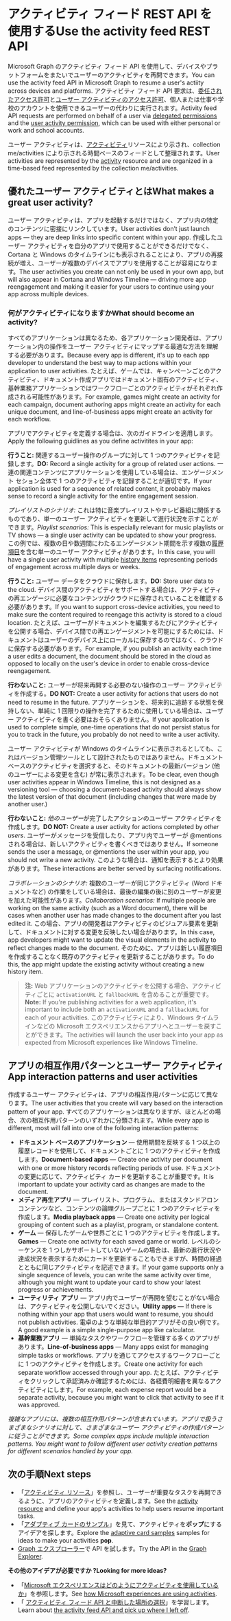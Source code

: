 # <a name="use-the-activity-feed-rest-api"></a><span data-ttu-id="cf46d-101">アクティビティ フィード REST API を使用する</span><span class="sxs-lookup"><span data-stu-id="cf46d-101">Use the activity feed REST API</span></span>

<span data-ttu-id="cf46d-102">Microsoft Graph のアクティビティ フィード API を使用して、デバイスやプラットフォームをまたいでユーザーのアクティビティを再開できます。</span><span class="sxs-lookup"><span data-stu-id="cf46d-102">You can use the activity feed API in Microsoft Graph to resume a user's actiity across devices and platforms.</span></span> <span data-ttu-id="cf46d-103">アクティビティ フィード API 要求は、[委任されたアクセス許可](../../../concepts/permissions_reference.md#delegated-permissions-application-permissions-and-effective-permissions)と[ユーザー アクティビティのアクセス許可](../../../concepts/permissions_reference.md)、個人または仕事や学校のアカウントを使用できるユーザーの代わりに実行されます。</span><span class="sxs-lookup"><span data-stu-id="cf46d-103">Activity feed API requests are performed on behalf of a user via [delegated permissions](../../../concepts/permissions_reference.md#delegated-permissions-application-permissions-and-effective-permissions) and the [user activity permission](../../../concepts/permissions_reference.md), which can be used with either personal or work and school accounts.</span></span> 

<span data-ttu-id="cf46d-104">ユーザー アクティビティは、[アクティビティ](https://developer.microsoft.com/en-us/graph/docs/api-reference/v1.0/resources/projectrome_activity)リソースにより示され、collection me/activities により示される時間ベースのフィードとして整理されます。</span><span class="sxs-lookup"><span data-stu-id="cf46d-104">User activities are represented by the [activity](https://developer.microsoft.com/en-us/graph/docs/api-reference/v1.0/resources/projectrome_activity) resource and are organized in a time-based feed represented by the collection me/activities.</span></span> 
<!-- Add missing content.
Each activity represents a unique... 
-->
## <a name="what-makes-a-great-user-activity"></a><span data-ttu-id="cf46d-105">優れたユーザー アクティビティとは</span><span class="sxs-lookup"><span data-stu-id="cf46d-105">What makes a great user activity?</span></span>

<span data-ttu-id="cf46d-106">ユーザー アクティビティは、アプリを起動するだけではなく、アプリ内の特定のコンテンツに密接にリンクしています。</span><span class="sxs-lookup"><span data-stu-id="cf46d-106">User activities don’t just launch apps — they are deep links into specific content within your app.</span></span> <span data-ttu-id="cf46d-107">作成したユーザー アクティビティを自分のアプリで使用することができるだけでなく、Cortana と Windows のタイムラインにも表示されることにより、アプリの再接続が増え、ユーザーが複数のデバイスでアプリを使用することが容易になります。</span><span class="sxs-lookup"><span data-stu-id="cf46d-107">The user activities you create can not only be used in your own app, but will also appear in Cortana and Windows Timeline — driving more app reengagement and making it easier for your users to continue using your app across multiple devices.</span></span>  

### <a name="what-should-become-an-activity"></a><span data-ttu-id="cf46d-108">何がアクティビティになりますか</span><span class="sxs-lookup"><span data-stu-id="cf46d-108">What should become an activity?</span></span> 

<span data-ttu-id="cf46d-109">すべてのアプリケーションは異なるため、各アプリケーション開発者は、アプリケーション内の操作をユーザー アクティビティにマップする最適な方法を理解する必要があります。</span><span class="sxs-lookup"><span data-stu-id="cf46d-109">Because every app is different, it's up to each app developer to understand the best way to map actions within your application to user activities.</span></span> <span data-ttu-id="cf46d-110">たとえば、ゲームでは、キャンペーンごとのアクティビティ、ドキュメント作成アプリではドキュメント固有のアクティビティ、基幹業務アプリケーションではワークフローごとのアクティビティがそれぞれ作成される可能性があります。</span><span class="sxs-lookup"><span data-stu-id="cf46d-110">For example, games might create an activity for each campaign, document authoring apps might create an activity for each unique document, and line-of-business apps might create an activity for each workflow.</span></span> 

<span data-ttu-id="cf46d-111">アプリでアクティビティを定義する場合は、次のガイドラインを適用します。</span><span class="sxs-lookup"><span data-stu-id="cf46d-111">Apply the following guidlines as you define activitites in your app:</span></span>

<span data-ttu-id="cf46d-112">**行うこと:** 関連するユーザー操作のグループに対して 1 つのアクティビティを記録します。</span><span class="sxs-lookup"><span data-stu-id="cf46d-112">**DO:** Record a single activity for a group of related user actions.</span></span> <span data-ttu-id="cf46d-113">一連の関連コンテンツにアプリケーションを使用している場合は、エンゲージメント セション全体で  1 つのアクティビティを記録することが適切です。</span><span class="sxs-lookup"><span data-stu-id="cf46d-113">If your application is used for a sequence of related content, it probably makes sense to record a single activity for the entire engagement session.</span></span>  

<span data-ttu-id="cf46d-114">*プレイリストのシナリオ:* これは特に音楽プレイリストやテレビ番組に関係するものであり、単一のユーザー アクティビティを更新して進行状況を示すことができます。</span><span class="sxs-lookup"><span data-stu-id="cf46d-114">*Playlist scenarios:* This is especially relevant for music playlists or TV shows — a single user activity can be updated to show your progress.</span></span> <span data-ttu-id="cf46d-115">この例では、複数の日や数週間にわたるエンゲージメント期間を示す複数の[履歴項目](https://developer.microsoft.com/en-us/graph/docs/api-reference/v1.0/resources/projectrome_historyitem)を含む単一のユーザー アクティビティがあります。</span><span class="sxs-lookup"><span data-stu-id="cf46d-115">In this case, you will have a single user activity with multiple [history items](https://developer.microsoft.com/en-us/graph/docs/api-reference/v1.0/resources/projectrome_historyitem) representing periods of engagement across multiple days or weeks.</span></span>  

<span data-ttu-id="cf46d-116">**行うこと:** ユーザー データをクラウドに保存します。</span><span class="sxs-lookup"><span data-stu-id="cf46d-116">**DO:** Store user data to the cloud.</span></span> <span data-ttu-id="cf46d-117">デバイス間のアクティビティをサポートする場合は、アクティビティの再エンゲージに必要なコンテンツがクラウドに保存されていることを確認する必要があります。</span><span class="sxs-lookup"><span data-stu-id="cf46d-117">If you want to support cross-device activities, you need to make sure the content required to reengage this activity is stored to a cloud location.</span></span> <span data-ttu-id="cf46d-118">たとえば、ユーザーがドキュメントを編集するたびにアクティビティを公開する場合、デバイス間での再エンゲージメントを可能にするためには、ドキュメントはユーザーのデバイス上にローカルに保存するのではなく、クラウドに保存する必要があります。</span><span class="sxs-lookup"><span data-stu-id="cf46d-118">For example, if you publish an activity each time a user edits a document, the document should be stored in the cloud as opposed to locally on the user's device in order to enable cross-device reengagement.</span></span>  

<span data-ttu-id="cf46d-119">**行わないこと:** ユーザーが将来再開する必要のない操作のユーザー アクティビティを作成する。</span><span class="sxs-lookup"><span data-stu-id="cf46d-119">**DO NOT:** Create a user activity for actions that users do not need to resume in the future.</span></span> <span data-ttu-id="cf46d-120">アプリケーションを、将来的に追跡する状態を保持しない、単純に 1 回限りの操作を完了するために使用している場合は、ユーザー アクティビティを書く必要はおそらくありません。</span><span class="sxs-lookup"><span data-stu-id="cf46d-120">If your application is used to complete simple, one-time operations that do not persist status for you to track in the future, you probably do not need to write a user activity.</span></span> 

<span data-ttu-id="cf46d-121">ユーザー アクティビティが Windows のタイムラインに表示されるとしても、これはバージョン管理ツールとして設計されたものではありません。ドキュメント ベースのアクティビティを選択すると、そのドキュメントの最新バージョン (他のユーザーによる変更を含む) が常に表示されます。</span><span class="sxs-lookup"><span data-stu-id="cf46d-121">To be clear, even though user activities appear in Windows Timeline, this is not designed as a versioning tool — choosing a document-based activity should always show the latest version of that document (including changes that were made by another user.)</span></span>

<span data-ttu-id="cf46d-122">**行わないこと:** *他のユーザー*が完了したアクションのユーザー アクティビティを作成します。</span><span class="sxs-lookup"><span data-stu-id="cf46d-122">**DO NOT:** Create a user activity for actions completed by *other users*.</span></span> <span data-ttu-id="cf46d-123">ユーザーがメッセージを受信したり、アプリ内でユーザーが @mentions される場合は、新しいアクティビティを書くべきではありません。</span><span class="sxs-lookup"><span data-stu-id="cf46d-123">If someone sends the user a message, or @mentions the user within your app, you should not write a new activity.</span></span> <span data-ttu-id="cf46d-124">このような場合は、通知を表示するとより効果があります。</span><span class="sxs-lookup"><span data-stu-id="cf46d-124">These interactions are better served by surfacing notifications.</span></span>  

<span data-ttu-id="cf46d-125">*コラボレーションのシナリオ:* 複数のユーザーが同じアクティビティ (Word ドキュメントなど) の作業をしている場合は、最後の編集の後に別のユーザーが変更を加えた可能性があります。</span><span class="sxs-lookup"><span data-stu-id="cf46d-125">*Collaboration scenarios:* If multiple people are working on the same activity (such as a Word document), there will be cases when another user has made changes to the document after you last edited it.</span></span> <span data-ttu-id="cf46d-126">この場合、アプリの開発者はアクティビティのビジュアル要素を更新して、ドキュメントに対する変更を反映したい場合があります。</span><span class="sxs-lookup"><span data-stu-id="cf46d-126">In this case, app developers might want to update the visual elements in the activity to reflect changes made to the document.</span></span> <span data-ttu-id="cf46d-127">そのために、アプリは新しい履歴項目を作成することなく既存のアクティビティを更新することがあります。</span><span class="sxs-lookup"><span data-stu-id="cf46d-127">To do this, the app might update the existing activity without creating a new history item.</span></span> 

><span data-ttu-id="cf46d-128">**注:** Web アプリケーションのアクティビティを公開する場合、アクティビティごとに `activationURL` と `fallbackURL` を含めることが重要です。</span><span class="sxs-lookup"><span data-stu-id="cf46d-128">**Note:** If you're publishing activities for a web application, it's important to include both an `activationURL` and a `fallbackURL` for each of your activities.</span></span> <span data-ttu-id="cf46d-129">このアクティビティにより、Windows タイムラインなどの Microsoft エクスペリエンスからアプリへとユーザーを戻すことができます。</span><span class="sxs-lookup"><span data-stu-id="cf46d-129">The activities will launch the user back into your app as expected from Microsoft experiences like Windows Timeline.</span></span> 

## <a name="app-interaction-patterns-and-user-activities"></a><span data-ttu-id="cf46d-130">アプリの相互作用パターンとユーザー アクティビティ</span><span class="sxs-lookup"><span data-stu-id="cf46d-130">App interaction patterns and user activities</span></span> 
<span data-ttu-id="cf46d-131">作成するユーザー アクティビティは、アプリの相互作用パターンに応じて異なります。</span><span class="sxs-lookup"><span data-stu-id="cf46d-131">The user activities that you create will vary based on the interaction pattern of your app.</span></span> <span data-ttu-id="cf46d-132">すべてのアプリケーションは異なりますが、ほとんどの場合、次の相互作用パターンのいずれかに分類されます。</span><span class="sxs-lookup"><span data-stu-id="cf46d-132">While every app is different, most will fall into one of the following interaction patterns:</span></span> 

* <span data-ttu-id="cf46d-133">**ドキュメント ベースのアプリケーション**  — 使用期間を反映する 1 つ以上の履歴レコードを使用して、ドキュメントごとに 1 つのアクティビティを作成します。</span><span class="sxs-lookup"><span data-stu-id="cf46d-133">**Document-based apps** — Create one activity per document with one or more history records reflecting periods of use.</span></span> <span data-ttu-id="cf46d-134">ドキュメントの変更に応じて、アクティビティ カードを更新することが重要です。</span><span class="sxs-lookup"><span data-stu-id="cf46d-134">It is important to update your activity card as changes are made to the document.</span></span> 
* <span data-ttu-id="cf46d-135">**メディア再生アプリ**  — プレイリスト、プログラム、またはスタンドアロン コンテンツなど、コンテンツの論理グループごとに 1 つのアクティビティを作成します。</span><span class="sxs-lookup"><span data-stu-id="cf46d-135">**Media playback apps** — Create one activity per logical grouping of content such as a playlist, program, or standalone content.</span></span> 
* <span data-ttu-id="cf46d-136">**ゲーム** — 保存したゲームや世界ごとに 1 つのアクティビティを作成します。</span><span class="sxs-lookup"><span data-stu-id="cf46d-136">**Games** — Create one activity for each saved game or world.</span></span> <span data-ttu-id="cf46d-137">レベルのシーケンスを 1 つしかサポートしていないゲームの場合は、最新の進行状況や達成状況を表示するためにカードを更新することもできますが、時間の経過とともに同じアクティビティを記述できます。</span><span class="sxs-lookup"><span data-stu-id="cf46d-137">If your game supports only a single sequence of levels, you can write the same activity over time, although you might want to update your card to show your latest progress or achievements.</span></span> 
* <span data-ttu-id="cf46d-138">**ユーティリティ アプリ** — アプリ内でユーザーが再開を望むことがない場合は、アクティビティを公開しないでください。</span><span class="sxs-lookup"><span data-stu-id="cf46d-138">**Utility apps** — If there is nothing within your app that users would want to resume, you should not publish activities.</span></span> <span data-ttu-id="cf46d-139">電卓のような単純な単目的アプリがその良い例です。</span><span class="sxs-lookup"><span data-stu-id="cf46d-139">A good example is a simple single-purpose app like calculator.</span></span> 
* <span data-ttu-id="cf46d-140">**基幹業務アプリ** — 単純なタスクやワークフローを管理する多くのアプリがあります。</span><span class="sxs-lookup"><span data-stu-id="cf46d-140">**Line-of-business apps** — Many apps exist for managing simple tasks or workflows.</span></span> <span data-ttu-id="cf46d-141">アプリを通じてアクセスするワークフローごとに 1 つのアクティビティを作成します。</span><span class="sxs-lookup"><span data-stu-id="cf46d-141">Create one activity for each separate workflow accessed through your app.</span></span> <span data-ttu-id="cf46d-142">たとえば、アクティビティをクリックして承認済みか確認するためには、各経費明細書を異なるアクティビティにします。</span><span class="sxs-lookup"><span data-stu-id="cf46d-142">For example, each expense report would be a separate activity, because you might want to click that activity to see if it was approved.</span></span>

<span data-ttu-id="cf46d-143">*複雑なアプリには、複数の相互作用パターンが含まれています。アプリで扱うさまざまなシナリオに対して、さまざまなユーザー アクティビティの作成パターンに従うことができます。*</span><span class="sxs-lookup"><span data-stu-id="cf46d-143">*Some complex apps include multiple interaction patterns. You might want to follow different user activity creation patterns for different scenarios handled by your app.*</span></span>

<!-- Add content or remove H2.
## Common use cases 
-->

## <a name="next-steps"></a><span data-ttu-id="cf46d-144">次の手順</span><span class="sxs-lookup"><span data-stu-id="cf46d-144">Next steps</span></span>

- <span data-ttu-id="cf46d-145">「[アクティビティ リソース](https://developer.microsoft.com/en-us/graph/docs/api-reference/v1.0/resources/projectrome_activity)」を参照し、ユーザーが重要なタスクを再開できるように、アプリのアクティビティを定義します。</span><span class="sxs-lookup"><span data-stu-id="cf46d-145">See the [activity resource](https://developer.microsoft.com/en-us/graph/docs/api-reference/v1.0/resources/projectrome_activity) and define your app's activities to help users resume important tasks.</span></span>
- <span data-ttu-id="cf46d-146">「[アダプティブ カードのサンプル](http://adaptivecards.io/samples/)」を見て、アクティビティを**ポップ**にするアイデアを探します。</span><span class="sxs-lookup"><span data-stu-id="cf46d-146">Explore the [adaptive card samples](http://adaptivecards.io/samples/) samples for ideas to make your activities **pop**.</span></span>  
- <span data-ttu-id="cf46d-147">[Graph エクスプローラー](https://developer.microsoft.com/en-us/graph/graph-explorer)で API を試します。</span><span class="sxs-lookup"><span data-stu-id="cf46d-147">Try the API in the [Graph Explorer](https://developer.microsoft.com/en-us/graph/graph-explorer).</span></span>

<span data-ttu-id="cf46d-148">**その他のアイデアが必要ですか ?**</span><span class="sxs-lookup"><span data-stu-id="cf46d-148">**Looking for more ideas?**</span></span> 
- <span data-ttu-id="cf46d-149">「[Microsoft エクスペリエンスはどのようにアクティビティを使用しているか](https://channel9.msdn.com/events/Build/2017/B8108)」を参照します。</span><span class="sxs-lookup"><span data-stu-id="cf46d-149">See [how Microsoft experiences are using activities](https://channel9.msdn.com/events/Build/2017/B8108).</span></span>
- <span data-ttu-id="cf46d-150">「 [アクティビティ フィード API と中断した場所の選択](https://channel9.msdn.com/Events/Windows/Windows-Developer-Day-Fall-Creators-Update/WinDev011)」を学習します。</span><span class="sxs-lookup"><span data-stu-id="cf46d-150">Learn about [the activity feed API and pick up where I left off](https://channel9.msdn.com/Events/Windows/Windows-Developer-Day-Fall-Creators-Update/WinDev011).</span></span>
